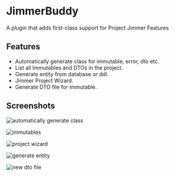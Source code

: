 # JimmerBuddy

A plugin that adds first-class support for Project Jimmer Features

## Features

- Automatically generate class for immutable, error, dto etc.
- List all Immutables and DTOs in the project.
- Generate entity from database or ddl.
- Jimmer Project Wizard.
- Generate DTO file for immutable.

## Screenshots

![automatically generate class](https://s2.loli.net/2025/03/05/WAxQ34sUnS9i7q5.gif)

![immutables](https://s2.loli.net/2025/03/05/u61UoySQEkshwDl.png)

![project wizard](https://s2.loli.net/2025/03/05/USP5VdZvlA6iNzO.png)

![generate entity](https://s2.loli.net/2025/03/05/sWaZgDiRcblOw2x.png)

![new dto file](https://s2.loli.net/2025/03/09/fMUpOA9kbugGl1m.gif)